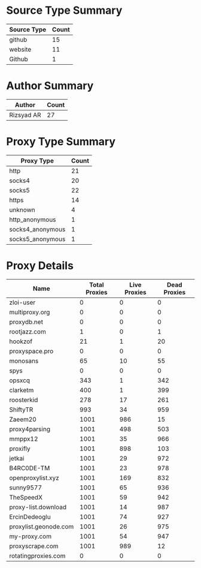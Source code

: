 # Source Type Summary

| Source Type | Count |
|-------------|-------|
| github | 15 |
| website | 11 |
| Github | 1 |


# Author Summary

| Author | Count |
|--------|-------|
| Rizsyad AR | 27 |


# Proxy Type Summary

| Proxy Type | Count |
|------------|-------|
| http | 21 |
| socks4 | 20 |
| socks5 | 22 |
| https | 14 |
| unknown | 4 |
| http_anonymous | 1 |
| socks4_anonymous | 1 |
| socks5_anonymous | 1 |


# Proxy Details

| Name | Total Proxies | Live Proxies | Dead Proxies |
|------|---------------|--------------|---------------|
| zloi-user | 0 | 0 | 0 |
| multiproxy.org | 0 | 0 | 0 |
| proxydb.net | 0 | 0 | 0 |
| rootjazz.com | 1 | 0 | 1 |
| hookzof | 21 | 1 | 20 |
| proxyspace.pro | 0 | 0 | 0 |
| monosans | 65 | 10 | 55 |
| spys | 0 | 0 | 0 |
| opsxcq | 343 | 1 | 342 |
| clarketm | 400 | 1 | 399 |
| roosterkid | 278 | 17 | 261 |
| ShiftyTR | 993 | 34 | 959 |
| Zaeem20 | 1001 | 986 | 15 |
| proxy4parsing | 1001 | 498 | 503 |
| mmppx12 | 1001 | 35 | 966 |
| proxifly | 1001 | 898 | 103 |
| jetkai | 1001 | 29 | 972 |
| B4RC0DE-TM | 1001 | 23 | 978 |
| openproxylist.xyz | 1001 | 169 | 832 |
| sunny9577 | 1001 | 65 | 936 |
| TheSpeedX | 1001 | 59 | 942 |
| proxy-list.download | 1001 | 14 | 987 |
| ErcinDedeoglu | 1001 | 74 | 927 |
| proxylist.geonode.com | 1001 | 26 | 975 |
| my-proxy.com | 1001 | 54 | 947 |
| proxyscrape.com | 1001 | 989 | 12 |
| rotatingproxies.com | 0 | 0 | 0 |
